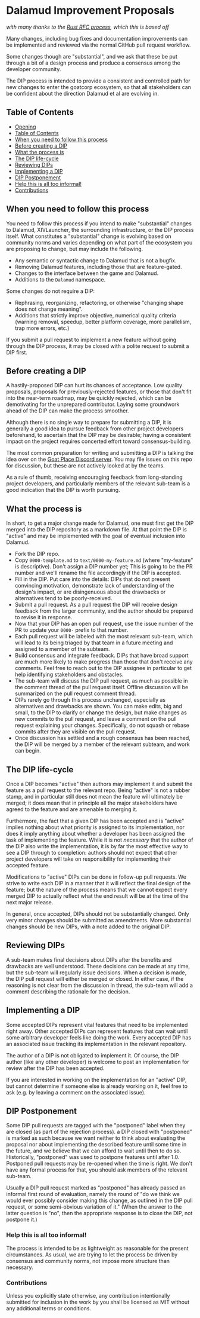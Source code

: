 # Dalamud Improvement Proposals

[Dalamud DIPs]: #dalamud-dips

_with many thanks to the [Rust RFC process](https://github.com/rust-lang/rfcs),
which this is based off_

Many changes, including bug fixes and documentation improvements can be
implemented and reviewed via the normal GitHub pull request workflow.

Some changes though are "substantial", and we ask that these be put through a
bit of a design process and produce a consensus among the developer community.

The DIP process is intended to provide a consistent and controlled path for
new changes to enter the goatcorp ecosystem, so that all stakeholders can be
confident about the direction Dalamud et al are evolving in.

## Table of Contents

[table of contents]: #table-of-contents

- [Opening](#dalamud-dips)
- [Table of Contents]
- [When you need to follow this process]
- [Before creating a DIP]
- [What the process is]
- [The DIP life-cycle]
- [Reviewing DIPs]
- [Implementing a DIP]
- [DIP Postponement]
- [Help this is all too informal!]
- [Contributions]

## When you need to follow this process

[when you need to follow this process]: #when-you-need-to-follow-this-process

You need to follow this process if you intend to make "substantial" changes to
Dalamud, XIVLauncher, the surrounding infrastructure, or the DIP process itself.
What constitutes a "substantial" change is evolving based on community norms and
varies depending on what part of the ecosystem you are proposing to change, but
may include the following.

- Any semantic or syntactic change to Dalamud that is not a bugfix.
- Removing Dalamud features, including those that are feature-gated.
- Changes to the interface between the game and Dalamud.
- Additions to the `Dalamud` namespace.

Some changes do not require a DIP:

- Rephrasing, reorganizing, refactoring, or otherwise "changing shape does
  not change meaning".
- Additions that strictly improve objective, numerical quality criteria
  (warning removal, speedup, better platform coverage, more parallelism, trap
  more errors, etc.)

If you submit a pull request to implement a new feature without going through
the DIP process, it may be closed with a polite request to submit a DIP first.

## Before creating a DIP

[before creating a DIP]: #before-creating-a-dip

A hastily-proposed DIP can hurt its chances of acceptance. Low quality
proposals, proposals for previously-rejected features, or those that don't fit
into the near-term roadmap, may be quickly rejected, which can be demotivating
for the unprepared contributor. Laying some groundwork ahead of the DIP can
make the process smoother.

Although there is no single way to prepare for submitting a DIP, it is
generally a good idea to pursue feedback from other project developers
beforehand, to ascertain that the DIP may be desirable; having a consistent
impact on the project requires concerted effort toward consensus-building.

The most common preparation for writing and submitting a DIP is talking
the idea over on the [Goat Place Discord server](https://discord.gg/3NMcUV5).
You may file issues on this repo for discussion, but these are not actively
looked at by the teams.

As a rule of thumb, receiving encouraging feedback from long-standing project
developers, and particularly members of the relevant sub-team is a good
indication that the DIP is worth pursuing.

## What the process is

[what the process is]: #what-the-process-is

In short, to get a major change made for Dalamud, one must first get the DIP
merged into the DIP repository as a markdown file. At that point the DIP is
"active" and may be implemented with the goal of eventual inclusion into Dalamud.

- Fork the DIP repo.
- Copy `0000-template.md` to `text/0000-my-feature.md` (where "my-feature" is
  descriptive). Don't assign a DIP number yet; This is going to be the PR
  number and we'll rename the file accordingly if the DIP is accepted.
- Fill in the DIP. Put care into the details: DIPs that do not present
  convincing motivation, demonstrate lack of understanding of the design's
  impact, or are disingenuous about the drawbacks or alternatives tend to
  be poorly-received.
- Submit a pull request. As a pull request the DIP will receive design
  feedback from the larger community, and the author should be prepared to
  revise it in response.
- Now that your DIP has an open pull request, use the issue number of the PR
  to update your `0000-` prefix to that number.
- Each pull request will be labeled with the most relevant sub-team, which
  will lead to its being triaged by that team in a future meeting and assigned
  to a member of the subteam.
- Build consensus and integrate feedback. DIPs that have broad support are
  much more likely to make progress than those that don't receive any
  comments. Feel free to reach out to the DIP assignee in particular to get
  help identifying stakeholders and obstacles.
- The sub-team will discuss the DIP pull request, as much as possible in the
  comment thread of the pull request itself. Offline discussion will be
  summarized on the pull request comment thread.
- DIPs rarely go through this process unchanged, especially as alternatives
  and drawbacks are shown. You can make edits, big and small, to the DIP to
  clarify or change the design, but make changes as new commits to the pull
  request, and leave a comment on the pull request explaining your changes.
  Specifically, do not squash or rebase commits after they are visible on the
  pull request.
- Once discussion has settled and a rough consensus has been reached, the DIP
  will be merged by a member of the relevant subteam, and work can begin.

## The DIP life-cycle

[the dip life-cycle]: #the-dip-life-cycle

Once a DIP becomes "active" then authors may implement it and submit the
feature as a pull request to the relevant repo. Being "active" is not a rubber
stamp, and in particular still does not mean the feature will ultimately be
merged; it does mean that in principle all the major stakeholders have agreed
to the feature and are amenable to merging it.

Furthermore, the fact that a given DIP has been accepted and is "active"
implies nothing about what priority is assigned to its implementation, nor does
it imply anything about whether a developer has been assigned the task of
implementing the feature. While it is not _necessary_ that the author of the
DIP also write the implementation, it is by far the most effective way to see
a DIP through to completion: authors should not expect that other project
developers will take on responsibility for implementing their accepted feature.

Modifications to "active" DIPs can be done in follow-up pull requests. We
strive to write each DIP in a manner that it will reflect the final design of
the feature; but the nature of the process means that we cannot expect every
merged DIP to actually reflect what the end result will be at the time of the
next major release.

In general, once accepted, DIPs should not be substantially changed. Only very
minor changes should be submitted as amendments. More substantial changes
should be new DIPs, with a note added to the original DIP.

## Reviewing DIPs

[reviewing dips]: #reviewing-dips

A sub-team makes final decisions about DIPs after the benefits and drawbacks
are well understood. These decisions can be made at any time, but the sub-team
will regularly issue decisions. When a decision is made, the DIP pull request
will either be merged or closed. In either case, if the reasoning is not clear
from the discussion in thread, the sub-team will add a comment describing the
rationale for the decision.

## Implementing a DIP

[implementing a DIP]: #implementing-a-dip

Some accepted DIPs represent vital features that need to be implemented right
away. Other accepted DIPs can represent features that can wait until some
arbitrary developer feels like doing the work. Every accepted DIP has an
associated issue tracking its implementation in the relevant repository.

The author of a DIP is not obligated to implement it. Of course, the DIP
author (like any other developer) is welcome to post an implementation for
review after the DIP has been accepted.

If you are interested in working on the implementation for an "active" DIP, but
cannot determine if someone else is already working on it, feel free to ask
(e.g. by leaving a comment on the associated issue).

## DIP Postponement

[dip postponement]: #dip-postponement

Some DIP pull requests are tagged with the "postponed" label when they are
closed (as part of the rejection process). a DIP closed with "postponed" is
marked as such because we want neither to think about evaluating the proposal
nor about implementing the described feature until some time in the future, and
we believe that we can afford to wait until then to do so. Historically,
"postponed" was used to postpone features until after 1.0. Postponed pull
requests may be re-opened when the time is right. We don't have any formal
process for that, you should ask members of the relevant sub-team.

Usually a DIP pull request marked as "postponed" has already passed an
informal first round of evaluation, namely the round of "do we think we would
ever possibly consider making this change, as outlined in the DIP pull request,
or some semi-obvious variation of it." (When the answer to the latter question
is "no", then the appropriate response is to close the DIP, not postpone it.)

### Help this is all too informal!

[help this is all too informal!]: #help-this-is-all-too-informal

The process is intended to be as lightweight as reasonable for the present
circumstances. As usual, we are trying to let the process be driven by
consensus and community norms, not impose more structure than necessary.

### Contributions

[contributions]: #contributions

Unless you explicitly state otherwise, any contribution intentionally
submitted for inclusion in the work by you shall be licensed as MIT without
any additional terms or conditions.